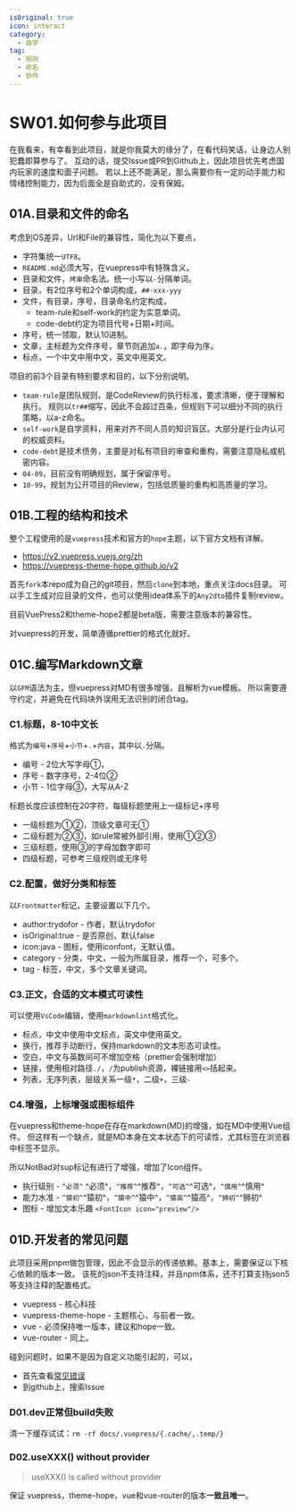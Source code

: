 ```yaml
---
isOriginal: true
icon: interact
category:
  - 自学
tag:
  - 规则
  - 命名
  - 协作
---
```


# SW01.如何参与此项目

在我看来，有幸看到此项目，就是你我莫大的缘分了，在看代码笑话，让身边人别犯蠢即算参与了。
互动的话，提交Issue或PR到Github上，因此项目优先考虑国内玩家的速度和面子问题。
若以上还不能满足，那么需要你有一定的动手能力和情绪控制能力，因为后面全是自助式的，没有保姆。

## 01A.目录和文件的命名

考虑到OS差异，Url和File的兼容性，简化为以下要点，

* 字符集统一`UTF8`。
* `README.md`必须大写，在vuepress中有特殊含义。
* 目录和文件，`烤串`命名法。统一小写以`-`分隔单词。
* 目录，有2位序号和2个单词构成，`##-xxx-yyy`
* 文件，有目录，序号，目录命名约定构成，
  + team-rule和self-work的约定为实意单词。
  + code-debt约定为项目代号+日期+时间。
* 序号，统一领取，默认10进制。
* 文章，主标题为文件序号，章节则追加`a.`，即字母为序。
* 标点，一个中文中用中文，英文中用英文。

项目的前3个目录有特别要求和目的，以下分别说明。

* `team-rule`是团队规则，是CodeReview的执行标准，要求清晰，便于理解和执行。
  规则以`tr##`缩写，因此不会超过百条，但规则下可以细分不同的执行策略，以a-z命名。
* `self-work`是自学资料，用来对齐不同人员的知识盲区。大部分是行业内认可的权威资料。
* `code-debt`是技术债务，主要是对私有项目的审查和重构，需要注意隐私或机密内容。
* `04-09`，目前没有明确规划，属于保留序号。
* `10-99`，规划为公开项目的Review，包括低质量的重构和高质量的学习。

## 01B.工程的结构和技术

整个工程使用的是`vuepress`技术和官方的`hope`主题，以下官方文档有详解。

* <https://v2.vuepress.vuejs.org/zh>
* <https://vuepress-theme-hope.github.io/v2>

首先`fork`本repo成为自己的git项目，然后`clone`到本地，重点关注docs目录。
可以手工生成对应目录的文件，也可以使用idea体系下的`Any2dto`插件复制review。

目前VuePress2和theme-hope2都是beta版，需要注意版本的兼容性。

对vuepress的开发，简单遵循prettier的格式化就好。

## 01C.编写Markdown文章

以`GFM`语法为主，但vuepress对MD有很多增强，且解析为vue模板。
所以需要遵守约定，并避免在代码块外误用无法识别的闭合tag。

### C1.标题，8-10中文长

格式为`编号`+`序号`+`小节`+`.`+`内容`，其中以`.`分隔。

* 编号 - 2位大写字母①，
* 序号 - 数字序号，2-4位②
* 小节 - 1位字母③，大写从A-Z

标题长度应该控制在20字符，每级标题使用上一级标记+序号

* 一级标题为①②，顶级文章可无①
* 二级标题为②③，如rule常被外部引用，使用①②③
* 三级标题，使用③的字母加数字即可
* 四级标题，可参考三级规则或无序号

### C2.配置，做好分类和标签

以`Frontmatter`标记，主要设置以下几个。

* author:trydofor - 作者，默认trydofor
* isOriginal:true - 是否原创，默认false
* icon:java - 图标，使用iconfont，无默认值。
* category - 分类，中文，一般为所属目录，推荐一个，可多个。
* tag - 标签，中文，多个文章关键词。

### C3.正文，合适的文本模式可读性

可以使用`VsCode`编辑，使用`markdownlint`格式化。

* 标点，中文中使用中文标点，英文中使用英文。
* 换行，推荐手动断行，保持markdown的文本形态可读性。
* 空白，中文与英数间可不增加空格（prettier会强制增加）
* 链接，使用相对路径`./`，`/`为publish资源，裸链接用`<>`括起来。
* 列表，无序列表，层级关系一级`*`，二级`+`，三级`-`

### C4.增强，上标增强或图标组件

在vuepress和theme-hope在存在markdown(MD)的增强，如在MD中使用Vue组件。
但这样有一个缺点，就是MD本身在文本状态下的可读性，尤其标签在浏览器中标签不显示。

所以NotBad对sup标记有进行了增强，增加了Icon组件。

* 执行级别 - `^必须^` ^必须^，`^推荐^`^推荐^，`^可选^`^可选^，`^慎用^`^慎用^
* 能力水准 - `^猿初^`^猿初^，`^猿中^`^猿中^，`^猿高^`^猿高^，`^狮初^`^狮初^
* 图标 - 增加文本乐趣 `<FontIcon icon="preview"/>` <FontIcon icon="preview"/>

## 01D.开发者的常见问题

此项目采用pnpm做包管理，因此不会显示的传递依赖。基本上，需要保证以下核心依赖的版本一致。
该死的json不支持注释，并且npm体系，还不打算支持json5等支持注释的配置格式。

* vuepress - 核心科技
* vuepress-theme-hope - 主题核心，与前者一致。
* vue - 必须保持唯一版本，建议和hope一致。
* vue-router - 同上。

碰到问题时，如果不是因为自定义功能引起的，可以，

* 首先查看[常见错误](https://vuepress-theme-hope.github.io/v2/zh/faq/)
* 到github上，搜索Issue

### D01.dev正常但build失败

清一下缓存试试：`rm -rf docs/.vuepress/{.cache/,.temp/}`

### D02.useXXX() without provider

> useXXX() is called without provider

保证 vuepress，theme-hope，vue和vue-router的版本**一致且唯一**。
